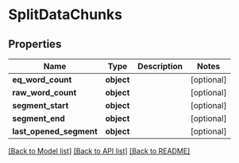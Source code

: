 # SplitDataChunks

## Properties
Name | Type | Description | Notes
------------ | ------------- | ------------- | -------------
**eq_word_count** | **object** |  | [optional] 
**raw_word_count** | **object** |  | [optional] 
**segment_start** | **object** |  | [optional] 
**segment_end** | **object** |  | [optional] 
**last_opened_segment** | **object** |  | [optional] 

[[Back to Model list]](../README.md#documentation-for-models) [[Back to API list]](../README.md#documentation-for-api-endpoints) [[Back to README]](../README.md)

